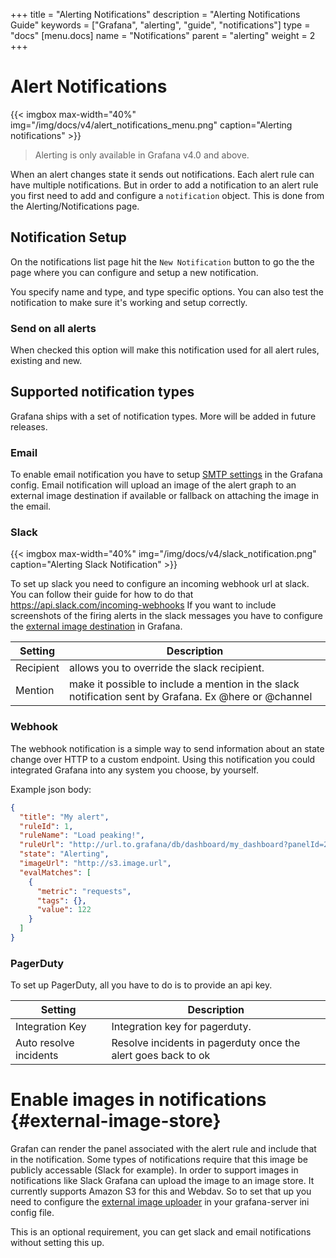 +++
title = "Alerting Notifications"
description = "Alerting Notifications Guide"
keywords = ["Grafana", "alerting", "guide", "notifications"]
type = "docs"
[menu.docs]
name = "Notifications"
parent = "alerting"
weight = 2
+++


# Alert Notifications

{{< imgbox max-width="40%" img="/img/docs/v4/alert_notifications_menu.png" caption="Alerting notifications" >}}

> Alerting is only available in Grafana v4.0 and above.

When an alert changes state it sends out notifications. Each alert rule can have
multiple notifications. But in order to add a notification to an alert rule you first need
to add and configure a `notification` object. This is done from the Alerting/Notifications page.

## Notification Setup

On the notifications list page hit the `New Notification` button to go the the page where you
can configure and setup a new notification.

You specify name and type, and type specific options. You can also test the notification to make
sure it's working and setup correctly.

### Send on all alerts

When checked this option will make this notification used for all alert rules, existing and new.

## Supported notification types

Grafana ships with a set of notification types. More will be added in future releases.

### Email

To enable email notification you have to setup [SMTP settings](/installation/configuration/#smtp)
in the Grafana config. Email notification will upload an image of the alert graph to an
external image destination if available or fallback on attaching the image in the email.

### Slack

{{< imgbox max-width="40%" img="/img/docs/v4/slack_notification.png" caption="Alerting Slack Notification" >}}

To set up slack you need to configure an incoming webhook url at slack. You can follow their guide for how
to do that https://api.slack.com/incoming-webhooks If you want to include screenshots of the firing alerts
in the slack messages you have to configure the [external image destination](#external-image-store) in Grafana.

Setting | Description
---------- | -----------
Recipient | allows you to override the slack recipient.
Mention | make it possible to include a mention in the slack notification sent by Grafana. Ex @here or @channel

### Webhook

The webhook notification is a simple way to send information about an state change over HTTP to a custom endpoint.
Using this notification you could integrated Grafana into any system you choose, by yourself.

Example json body:
```json
{
  "title": "My alert",
  "ruleId": 1,
  "ruleName": "Load peaking!",
  "ruleUrl": "http://url.to.grafana/db/dashboard/my_dashboard?panelId=2",
  "state": "Alerting",
  "imageUrl": "http://s3.image.url",
  "evalMatches": [
    {
      "metric": "requests",
      "tags": {},
      "value": 122
    }
  ]
}
```

### PagerDuty

To set up PagerDuty, all you have to do is to provide an api key.

Setting | Description
---------- | -----------
Integration Key | Integration key for pagerduty.
Auto resolve incidents | Resolve incidents in pagerduty once the alert goes back to ok


# Enable images in notifications {#external-image-store}

Grafan can render the panel associated with the alert rule and include that in the notification. Some types
of notifications require that this image be publicly accessable (Slack for example). In order to support
images in notifications like Slack Grafana can upload the image to an image store. It currently supports
Amazon S3 for this and Webdav. So to set that up you need to configure the
[external image uploader](/installation/configuration/#external-image-storage) in your grafana-server ini
config file.

This is an optional requirement, you can get slack and email notifications without setting this up.


